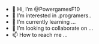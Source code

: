 - 👋 Hi, I’m @PowergamesF10
- 👀 I’m interested in .programers..
- 🌱 I’m currently learning ...
- 💞️ I’m looking to collaborate on ...
- 📫 How to reach me ...

<!---
PowergamesF10/PowergamesF10 is a ✨ special ✨ repository because its `README.md` (this file) appears on your GitHub profile.
You can click the Preview link to take a look at your changes.
--->
